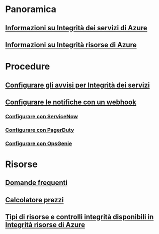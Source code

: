 # Panoramica
## [Informazioni su Integrità dei servizi di Azure](service-health-overview.md)
## [Informazioni su Integrità risorse di Azure](resource-health-overview.md)
# Procedure
## [Configurare gli avvisi per Integrità dei servizi](../monitoring-and-diagnostics/monitoring-activity-log-alerts-on-service-notifications.md?toc=%2fazure%2fservice-health%2ftoc.json)
## [Configurare le notifiche con un webhook](service-health-alert-webhook-guide.md)
### [Configurare con ServiceNow](service-health-alert-webhook-servicenow.md)
### [Configurare con PagerDuty](service-health-alert-webhook-pagerduty.md)
### [Configurare con OpsGenie](service-health-alert-webhook-opsgenie.md)
# Risorse
## [Domande frequenti](resource-health-faq.md)
## [Calcolatore prezzi](https://azure.microsoft.com/pricing/calculator/)
## [Tipi di risorse e controlli integrità disponibili in Integrità risorse di Azure](resource-health-checks-resource-types.md)

